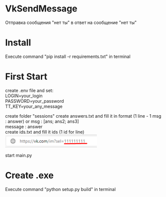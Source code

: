 # VkSendMessage
Отправка сообщения "нет ты" в ответ на сообщение "нет ты"

# Install

Execute command "pip install -r requirements.txt" in terminal

# First Start

create .env file and set:  
LOGIN=your_login  
PASSWORD=your_password  
TT_KEY=your_any_message

create folder "sessions"
create answers.txt and fill it in format (1 line - 1 msg : answer) or msg : [ans; ans2; ans3]  
message : answer  
create ids.txt and fill it ids (1 id for line)  
![alt text](get_id.png "get user id")

start main.py

# Create .exe

Execute command "python setup.py build" in terminal
